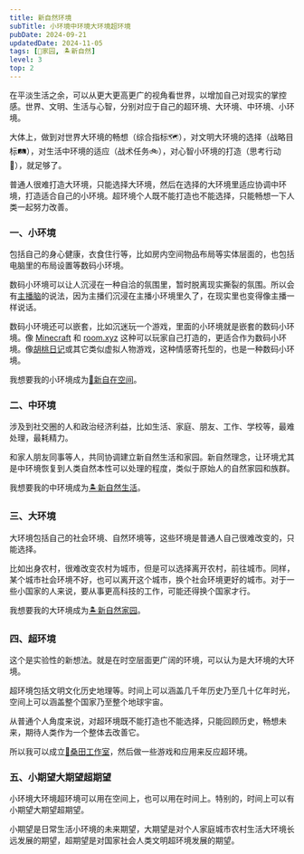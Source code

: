 ```yaml
---
title: 新自然环境
subTitle: 小环境中环境大环境超环境
pubDate: 2024-09-21
updatedDate: 2024-11-05
tags: [🏡家园, 🏝新自然]
level: 3
top: 2
---
```


在平淡生活之余，可以从更大更高更广的视角看世界，以增加自己对现实的掌控感。世界、文明、生活与心智，分别对应于自己的超环境、大环境、中环境、小环境。

大体上，做到对世界大环境的畅想（综合指标🗺️），对文明大环境的选择（战略目标🛤），对生活中环境的适应（战术任务🚲），对心智小环境的打造（思考行动🧚），就足够了。

普通人很难打造大环境，只能选择大环境，然后在选择的大环境里适应协调中环境，打造适合自己的小环境。超环境个人既不能打造也不能选择，只能畅想一下人类一起努力改善。

### 一、小环境

包括自己的身心健康，衣食住行等，比如房内空间物品布局等实体层面的，也包括电脑里的布局设置等数码小环境。

数码小环境可以让人沉浸在一种自洽的氛围里，暂时脱离现实撕裂的氛围。所以会有[主播脑]的说法，因为主播们沉浸在主播小环境里久了，在现实里也变得像主播一样说话。

数码小环境还可以嵌套，比如沉迷玩一个游戏，里面的小环境就是嵌套的数码小环境。像 [Minecraft] 和 [room.xyz] 这种可以玩家自己打造的，更适合作为数码小环境。像[胡桃日记]或其它类似虚拟人物游戏，这种情感寄托型的，也是一种数码小环境。

我想要我的小环境成为[🎑新自在空间](/xyy/20240709b)。

### 二、中环境

涉及到社交圈的人和政治经济利益，比如生活、家庭、朋友、工作、学校等，最难处理，最耗精力。

和家人朋友同事等人，共同协调建立新自然生活和家园。新自然理念，让环境尤其是中环境恢复到人类自然本性可以处理的程度，类似于原始人的自然家园和族群。

我想要我的中环境成为[🏝新自然生活](/xyy/20241007)。

### 三、大环境

大环境包括自己的社会环境、自然环境等，这些环境是普通人自己很难改变的，只能选择。

比如出身农村，很难改变农村为城市，但是可以选择离开农村，前往城市。同样，某个城市社会环境不好，也可以离开这个城市，换个社会环境更好的城市。对于一些小国家的人来说，要从事更高科技的工作，可能还得换个国家才行。

我想要我的大环境成为[🏝新自然家园](/xyy/20240708a)。

### 四、超环境

这个是实验性的新想法。就是在时空层面更广阔的环境，可以认为是大环境的大环境。

超环境包括文明文化历史地理等。时间上可以涵盖几千年历史乃至几十亿年时光，空间上可以涵盖整个国家乃至整个地球宇宙。

从普通个人角度来说，对超环境既不能打造也不能选择，只能回顾历史，畅想未来，期待人类作为一个整体去改善它。

所以我可以成立[🌈桑田工作室](/lab/20241015b-mulberry-field)，然后做一些游戏和应用来反应超环境。

### 五、小期望大期望超期望

小环境大环境超环境可以用在空间上，也可以用在时间上。特别的，时间上可以有小期望大期望超期望。

小期望是日常生活小环境的未来期望，大期望是对个人家庭城市农村生活大环境长远发展的期望，超期望是对国家社会人类文明超环境发展的期望。

[Minecraft]: https://www.minecraft.net/
[room.xyz]: https://rooms.xyz/
[胡桃日记]: https://hutaodiary.com/
[主播脑]: https://www.bilibili.com/video/BV1R4pPenExi/?t=290
